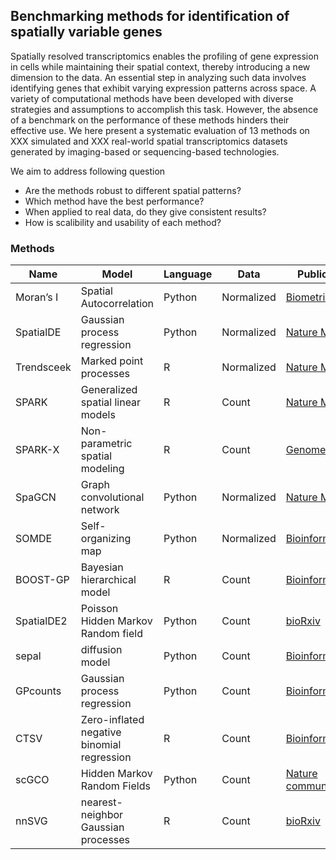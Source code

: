 ## Benchmarking methods for identification of spatially variable genes

Spatially resolved transcriptomics enables the profiling of gene expression in cells while maintaining their spatial context, thereby introducing a new dimension to the data. An essential step in analyzing such data involves identifying genes that exhibit varying expression patterns across space. A variety of computational methods have been developed with diverse strategies and assumptions to accomplish this task. However, the absence of a benchmark on the performance of these methods hinders their effective use. We here present a systematic evaluation of 13 methods on XXX simulated and XXX real-world spatial transcriptomics datasets generated by imaging-based or sequencing-based technologies.


We aim to address following question

* Are the methods robust to different spatial patterns?
* Which method have the best performance?
* When applied to real data, do they give consistent results?
* How is scalibility and usability of each method?

### Methods

| Name      | Model                      | Language | Data       | Publication     | Year  |
| ---       | ---                        | ---      | ---        | -----------     |-------|
| Moran’s I | Spatial Autocorrelation    | Python   | Normalized |  [Biometrika](https://academic.oup.com/biomet/article/37/1-2/17/194868) |  1950 |
| SpatialDE | Gaussian process regression| Python   | Normalized |  [Nature Methods](https://www.nature.com/articles/nmeth.4636) |  2018 |
| Trendsceek   | Marked point processes | R   | Normalized |  [Nature Methods](https://www.nature.com/articles/nmeth.4634) |  2018 |
| SPARK     | Generalized spatial linear models | R   | Count |  [Nature Methods](https://www.nature.com/articles/s41592-019-0701-7) |  2020 |
| SPARK-X   | Non-parametric spatial modeling | R   | Count |  [Genome Biology](https://genomebiology.biomedcentral.com/articles/10.1186/s13059-021-02404-0) |  2021 |
| SpaGCN   | Graph convolutional network | Python   | Normalized |  [Nature Methods](https://www.nature.com/articles/s41592-021-01255-8) |  2021 |
| SOMDE   | Self-organizing map | Python   | Normalized |  [Bioinformatics](https://academic.oup.com/bioinformatics/article/37/23/4392/6308937) |  2021 |
| BOOST-GP   | Bayesian hierarchical model | R   | Count |  [Bioinformatics](https://academic.oup.com/bioinformatics/article/37/22/4129/6306406) |  2021 |
| SpatialDE2 | Poisson Hidden Markov Random field | Python   | Count |  [bioRxiv](https://www.biorxiv.org/content/10.1101/2021.10.27.466045v2) |  2021 |
| sepal   | diffusion model | Python   | Count | [Bioinformatics](https://academic.oup.com/bioinformatics/article/37/17/2644/6168120?login=false) |  2021 |
| GPcounts   | Gaussian process regression | Python   | Count | [Bioinformatics](https://academic.oup.com/bioinformatics/article/37/21/3788/6313161) |  2022 |
| CTSV   | Zero-inflated negative binomial regression | R   | Count |  [Bioinformatics](https://academic.oup.com/bioinformatics/article/38/17/4135/6632658) |  2022 |
| scGCO   | Hidden Markov Random Fields | Python   | Count | [Nature communications](https://www.nature.com/articles/s41467-022-33182-3) |  2022 |
| nnSVG   | nearest-neighbor Gaussian processes | R   | Count | [bioRxiv](https://www.biorxiv.org/content/10.1101/2022.05.16.492124v1.full) |  2022 |
